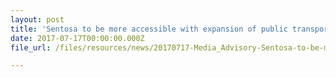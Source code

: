 ```yaml
---
layout: post
title: 'Sentosa to be more accessible with expansion of public transport network into the island'
date: 2017-07-17T00:00:00.000Z
file_url: /files/resources/news/20170717-Media_Advisory-Sentosa-to-be-more-accessible-to-guests-with-exp.pdf

---
```



